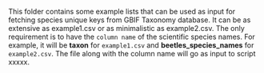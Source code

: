 This folder contains some example lists that can be used as input for fetching species unique keys from GBIF Taxonomy database. It can be as extensive as example1.csv or as minimalistic as example2.csv. The only requirement is to have the `column name` of the scientific species names. For example, it will be **taxon** for `example1.csv` and **beetles_species_names** for `example2.csv`. The file along with the column name will go as input to script xxxxx.
